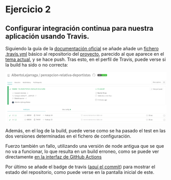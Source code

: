# Ejercicio 2
## Configurar integración continua para nuestra aplicación usando Travis.
Siguiendo la guía de la [documentación oficial](https://docs.travis-ci.com/user/tutorial/) se añade añade un [fichero .travis.yml](https://github.com/AlbertoLejarraga/percepcion-relativa-deportistas/blob/195f635a51d34cd7b16e7588dd7a58c2cd0943a9/.travis.yml) básico al repositorio del [proyecto](https://github.com/AlbertoLejarraga/percepcion-relativa-deportistas), parecido al que aparece en el [tema actual](https://jj.github.io/IV/documentos/temas/Integracion_continua), y se hace push. Tras esto, en el perfil de Travis, puede verse si la build ha sido o no correcta:

![build_correcta](https://github.com/AlbertoLejarraga/Autoevaluacion-IV-2020/blob/main/Semana%206_7-CI/Ejercicio%202/img/build_correcta.png)

Además, en el log de la build, puede verse como se ha pasado el test en las dos versiones determinadas en el fichero de configuración.

Fuerzo también un fallo, utilizando una versión de node antigua que se que no va a funcionar, lo que resulta en un build erroneo, como se puede ver directamente [en la interfaz de GitHub Actions](https://github.com/AlbertoLejarraga/percepcion-relativa-deportistas/runs/1881862817)

Por último se añade el badge de travis ([aquí el commit](https://github.com/AlbertoLejarraga/percepcion-relativa-deportistas/commit/9b4595436072d1152e182bc21c40543817462d78)) para mostrar el estado del repositorio, como puede verse en la pantalla inicial de este.
